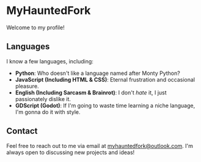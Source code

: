 # **MyHauntedFork**
Welcome to my profile!

## **Languages**
I know a few languages, including:
- **Python**: Who doesn't like a language named after Monty Python?
- **JavaScript (Including HTML & CSS)**:  Eternal frustration and occasional pleasure.
- **English (Including Sarcasm & Brainrot)**: I don't *hate* it, I just passionately dislike it.
- **GDScript (Godot)**:  If I'm going to waste time learning a niche language, I'm gonna do it with style.

## **Contact**
Feel free to reach out to me via email at myhauntedfork@outlook.com. I'm always open to discussing new projects and ideas!
